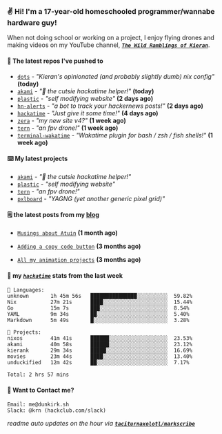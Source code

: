### ✌️ Hi! I'm a 17-year-old homeschooled programmer/wannabe hardware guy!

When not doing school or working on a project, I enjoy flying drones and making videos on my YouTube channel, [**_`The Wild Ramblings of Kieran`_**](https://youtube.com/@kieran.rambles).

#### 👷 The latest repos I've pushed to

- [`dots`](https://github.com/taciturnaxolotl/dots) - _"Kieran's opinionated (and probably slightly dumb) nix config"_ **(today)**
- [`akami`](https://github.com/taciturnaxolotl/akami) - _"🌷 the cutsie hackatime helper!"_ **(today)**
- [`plastic`](https://github.com/taciturnaxolotl/plastic) - _"self modifying website"_ **(2 days ago)**
- [`hn-alerts`](https://github.com/taciturnaxolotl/hn-alerts) - _"a bot to track your hackernews posts!"_ **(2 days ago)**
- [`hackatime`](https://github.com/hackclub/hackatime) - _"Just give it some time!"_ **(4 days ago)**
- [`zera`](https://github.com/taciturnaxolotl/zera) - _"my new site v4?"_ **(1 week ago)**
- [`tern`](https://github.com/taciturnaxolotl/tern) - _"an fpv drone!"_ **(1 week ago)**
- [`terminal-wakatime`](https://github.com/hackclub/terminal-wakatime) - _"Wakatime plugin for bash / zsh / fish shells!"_ **(1 week ago)**

#### ⌨️ My latest projects

- [`akami`](https://github.com/taciturnaxolotl/akami) - _"🌷 the cutsie hackatime helper!"_
- [`plastic`](https://github.com/taciturnaxolotl/plastic) - _"self modifying website"_
- [`tern`](https://github.com/taciturnaxolotl/tern) - _"an fpv drone!"_
- [`pxlboard`](https://github.com/taciturnaxolotl/pxlboard) - _"YAGNG (yet another generic pixel grid)"_

#### 🗒️ the latest posts from my [blog](https://dunkirk.sh)

- [`Musings about Atuin`](https://dunkirk.sh/blog/atuin/) **(1 month ago)**

- [`Adding a copy code button`](https://dunkirk.sh/blog/adding-a-copy-button/) **(3 months ago)**

- [`All my animation projects`](https://dunkirk.sh/blog/my-animations/) **(3 months ago)**



#### 📡 my [_`hackatime`_](https://waka.hackclub.com) stats from the last week

```text
💾 Languages:
unknown       1h 45m 56s   ███████████████░░░░░░░░░░  59.82%
Nix           27m 21s      ████░░░░░░░░░░░░░░░░░░░░░  15.44%
Go            15m 7s       ███░░░░░░░░░░░░░░░░░░░░░░  8.54%
YAML          9m 34s       ██░░░░░░░░░░░░░░░░░░░░░░░  5.40%
Markdown      5m 49s       █░░░░░░░░░░░░░░░░░░░░░░░░  3.28%

💼 Projects:
nixos         41m 41s      ██████░░░░░░░░░░░░░░░░░░░  23.53%
akami         40m 58s      ██████░░░░░░░░░░░░░░░░░░░  23.12%
kierank       29m 34s      █████░░░░░░░░░░░░░░░░░░░░  16.69%
movies        23m 44s      ████░░░░░░░░░░░░░░░░░░░░░  13.40%
unduckified   12m 42s      ██░░░░░░░░░░░░░░░░░░░░░░░  7.17%

Total: 2 hrs 57 mins
```

#### 📮 Want to Contact me?

```text
Email: me@dunkirk.sh
Slack: @krn (hackclub.com/slack)
```

_readme auto updates on the hour via [**`taciturnaxolotl/markscribe`**](https://github.com/taciturnaxolotl/markscribe)_
